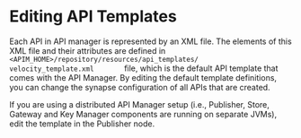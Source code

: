 # Editing API Templates

Each API in API manager is represented by an XML file. The elements of this XML file and their attributes are defined in `         <APIM_HOME>/repository/resources/api_templates/         velocity_template.xml        ` file, which is the default API template that comes with the API Manager. By editing the default template definitions, you can change the synapse configuration of all APIs that are created.

If you are using a distributed API Manager setup (i.e., Publisher, Store, Gateway and Key Manager components are running on separate JVMs), edit the template in the Publisher node.


